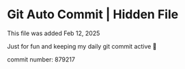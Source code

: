 # Git Auto Commit | Hidden File

This file was added Feb 12, 2025

Just for fun and keeping my daily git commit active 🤪

commit number: 879217
